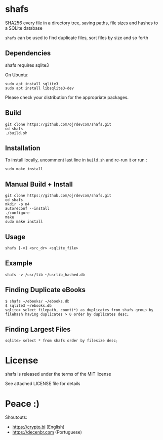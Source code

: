 # shafs

SHA256 every file in a directory tree, saving paths, file sizes and hashes to a SQLite database

`shafs` can be used to find duplicate files, sort files by size and so forth

## Dependencies

shafs requires sqlite3

On Ubuntu:

    sudo apt install sqlite3
    sudo apt install libsqlite3-dev

Please check your distribution for the appropriate packages.

## Build

    git clone https://github.com/ojrdevcom/shafs.git
    cd shafs
    ./build.sh

## Installation

To install locally, uncomment last line in `build.sh` and re-run it or run :

    sudo make install

## Manual Build + Install

    git clone https://github.com/ojrdevcom/shafs.git
    cd shafs
    mkdir -p m4
    autoreconf --install
    ./configure
    make
    sudo make install    


## Usage

    shafs [-v] <src_dr> <sqlite_file>



## Example

    shafs -v /usr/lib ~/usrlib_hashed.db



## Finding Duplicate eBooks

    $ shafs ~/ebooks/ ~/ebooks.db
    $ sqlite3 ~/ebooks.db
    sqlite> select filepath, count(*) as duplicates from shafs group by filehash having duplicates > 0 order by duplicates desc;



## Finding Largest Files

    sqlite> select * from shafs order by filesize desc;



# License

shafs is released under the terms of the MIT license 

See attached LICENSE file for details



# Peace :)

Shoutouts:

* https://crypto.bi (English)
* https://decenbr.com (Portuguese)
